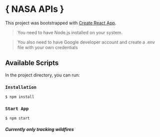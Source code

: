 # { NASA APIs }

This project was bootstrapped with [Create React App](https://github.com/facebook/create-react-app).

> You need to have Node.js installed on your system.

> You also need to have Google developer account and create a .env file with your own credentials

## Available Scripts

In the project directory, you can run:

### `Installation`
```
$ npm install
```

### `Start App`
```
$ npm start
```

##### Currently only tracking wildfires